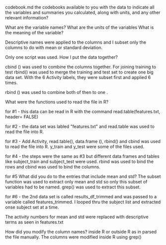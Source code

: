 codebook.md
the codebooks available to you with the data to indicate all
 the variables and summaries you calculated, along with units,
 and any other relevant information?
 
 What are the variable names?
 What are the units of the variables
 What is the meaning of the variable?
 
 Descriptive names were applied to the columns and 
 I subset  only the columns to do with mean or standard deviation.
 
 
 Only one script was used.
 How I put the data together?
 
 cbind () was used to combine the columns together.
 For joining training to test rbind() was used to merge the training and test
 set to create one big data set.
 With the 6 Activity labels, they were subset first and applied 6 times.
 
 rbind () was used to combine both of then to one .
 
 
 What were the functions used to read the file in R? 
 
 for #1 -  this data can be read in R with the command read.table(features.txt, header= FALSE)
 
 for #2  - the data set was labled "features.txt" and read.table was used to read the file into R.
 
 for #3 - Add Activity, read.table(), data.frame (), rbind() and cbind was used to read the file
 into R. y_train and y_test were some of the files used.
 
 for #4 - the steps were the same as #3 but different data frames and tables like
 subject_train and subject_test were used. rbind was used to bind the rows and 
 cbind was used to bind the columns.
 
 
 for #5 What did you do to the entries that include mean and std?
 The subset function was used to extract only mean and std so only 
 this subset of variables had to be named. grep() was  used to extract this subset.
 
 for #6 - the 2nd data set is called results_df_trimmed and was passed to a 
 variable called features_trimmed.
 I looped thru the subject list and extracted onse subject set at a time.
 
 
 The activity numbers for mean and std were replaced with descriptive terms as seen in 
 features.txt
 
 How did you modify the column names? inside R or outside R as in parsed the file manually.
 The columns were modified inside R using grep()
 